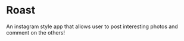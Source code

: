 # Roast
An instagram style app that allows user to post interesting photos and comment on the others!
